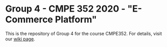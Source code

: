 # Group 4 - CMPE 352 2020 - "E-Commerce Platform"
This is the repository of Group 4 for the course CMPE352. For details, visit our [wiki page](https://github.com/bounswe/bounswe2020group4/wiki).
